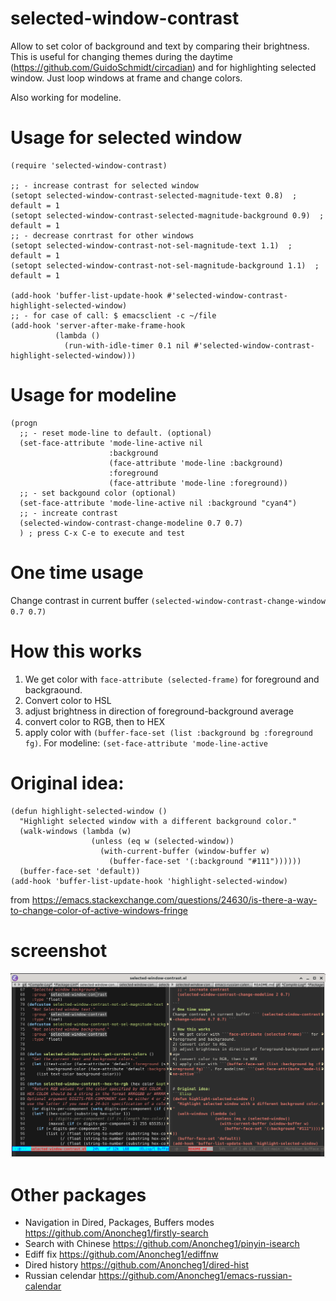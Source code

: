 # selected-window-contrast

Allow to set color of background and text by comparing their brightness. This is useful for changing themes during the daytime (https://github.com/GuidoSchmidt/circadian) and for highlighting selected window. Just loop windows at frame and change colors.

Also working for modeline.

# Usage for selected window
```Elisp
(require 'selected-window-contrast)

;; - increase contrast for selected window
(setopt selected-window-contrast-selected-magnitude-text 0.8)  ; default = 1
(setopt selected-window-contrast-selected-magnitude-background 0.9)  ; default = 1
;; - decrease conrtrast for other windows
(setopt selected-window-contrast-not-sel-magnitude-text 1.1)  ; default = 1
(setopt selected-window-contrast-not-sel-magnitude-background 1.1)  ; default = 1

(add-hook 'buffer-list-update-hook #'selected-window-contrast-highlight-selected-window)
;; - for case of call: $ emacsclient -c ~/file
(add-hook 'server-after-make-frame-hook
          (lambda ()
            (run-with-idle-timer 0.1 nil #'selected-window-contrast-highlight-selected-window)))

```

# Usage for modeline
```Elisp
(progn
  ;; - reset mode-line to default. (optional)
  (set-face-attribute 'mode-line-active nil
                      :background
                      (face-attribute 'mode-line :background)
                      :foreground
                      (face-attribute 'mode-line :foreground))
  ;; - set backgound color (optional)
  (set-face-attribute 'mode-line-active nil :background "cyan4")
  ;; - increate contrast
  (selected-window-contrast-change-modeline 0.7 0.7)
  ) ; press C-x C-e to execute and test
```
# One time usage
Change contrast in current buffer ``` (selected-window-contrast-change-window 0.7 0.7) ```

# How this works
1) We get color with ```face-attribute (selected-frame)``` for foreground and backgraound.
2) Convert color to HSL
3) adjust brightness in direction of foreground-background average
4) convert color to RGB, then to HEX
5) apply color with ```(buffer-face-set (list :background bg :foreground fg)```. For modeline: ```(set-face-attribute 'mode-line-active```


# Original idea:
```Elisp
(defun highlight-selected-window ()
  "Highlight selected window with a different background color."
  (walk-windows (lambda (w)
                  (unless (eq w (selected-window))
                    (with-current-buffer (window-buffer w)
                      (buffer-face-set '(:background "#111"))))))
  (buffer-face-set 'default))
(add-hook 'buffer-list-update-hook 'highlight-selected-window)
```
from https://emacs.stackexchange.com/questions/24630/is-there-a-way-to-change-color-of-active-windows-fringe

# screenshot
![](https://raw.githubusercontent.com/Anoncheg1/public-share/refs/heads/main/selected-window-contrast.png)

# Other packages
- Navigation in Dired, Packages, Buffers modes https://github.com/Anoncheg1/firstly-search
- Search with Chinese https://github.com/Anoncheg1/pinyin-isearch
- Ediff fix https://github.com/Anoncheg1/ediffnw
- Dired history https://github.com/Anoncheg1/dired-hist
- Russian celendar https://github.com/Anoncheg1/emacs-russian-calendar
